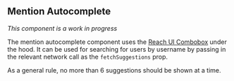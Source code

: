 ## Mention Autocomplete

_This component is a work in progress_

The mention autocomplete component uses the [Reach UI Combobox](https://reach.tech/combobox/) under the hood. It can be used for searching for users by username by passing in the relevant network call as the `fetchSuggestions` prop.

As a general rule, no more than 6 suggestions should be shown at a time.
